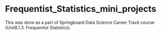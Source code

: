 # Frequentist_Statistics_mini_projects
This was done as a part of Springboard Data Science Career Track course (Unit8.1.3. Frequentist Statistics).  
